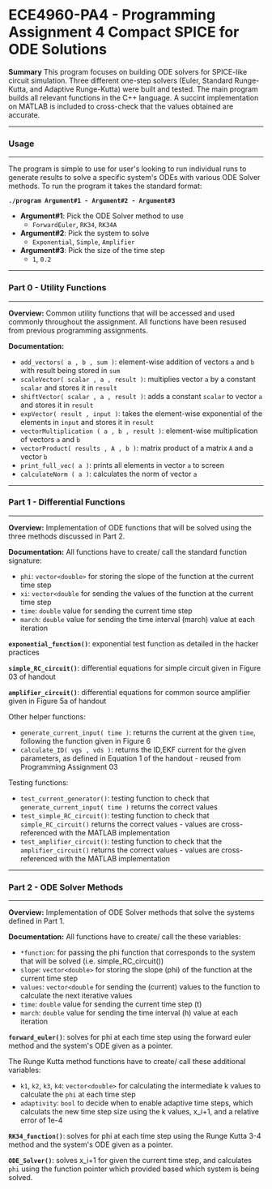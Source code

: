 # ECE4960-PA4 - Programming Assignment 4 Compact SPICE for ODE Solutions

**Summary**
This program focuses on building ODE solvers for SPICE-like circuit simulation. Three different one-step solvers (Euler, Standard Runge-Kutta, and Adaptive Runge-Kutta) were built and tested. The main program builds all relevant functions in the C++ language. A succint implementation on MATLAB is included to cross-check that the values obtained are accurate.

***************************************************************************
### Usage
***************************************************************************
The program is simple to use for user's looking to run individual runs to generate results to solve a specific system's ODEs with various ODE Solver methods. To run the program it takes the standard format:

**`./program Argument#1 - Argument#2 - Argument#3`**

- **Argument#1**: Pick the ODE Solver method to use
    - `ForwardEuler`, `RK34`, `RK34A`
- **Argument#2**: Pick the system to solve
    - `Exponential`, `Simple`, `Amplifier`
- **Argument#3**: Pick the size of the time step
    - `1`, `0.2`

***************************************************************************
### Part 0 - Utility Functions
***************************************************************************
**Overview:** Common utility functions that will be accessed and used commonly throughout the assignment. All functions have been resused from previous programming assignments.

**Documentation:**
- `add_vectors( a , b , sum )`: element-wise addition of vectors `a` and `b` with result being stored in `sum`
- `scaleVector( scalar , a , result )`: multiplies vector `a` by a constant `scalar` and stores it in `result`
- `shiftVector( scalar , a , result )`: adds a constant `scalar` to vector `a` and stores it in `result`
- `expVector( result , input )`: takes the element-wise exponential of the elements in `input` and stores it in `result`
- `vectorMultiplication ( a , b , result )`: element-wise multiplication of vectors `a` and `b`
- `vectorProduct( results , A , b )`: matrix product of a matrix `A` and a vector `b`
- `print_full_vec( a )`: prints all elements in vector `a` to screen
- `calculateNorm ( a )`: calculates the norm of vector `a`

***************************************************************************
### Part 1 - Differential Functions
***************************************************************************
**Overview:** Implementation of ODE functions that will be solved using the three methods discussed in Part 2.

**Documentation:**
All functions have to create/ call the standard function signature:
- `phi`: `vector<double>` for storing the slope of the function at the current time step
- `xi`: `vector<double` for sending the values of the function at the current time step
- `time`: `double` value for sending the current time step
- `march`: `double` value for sending the time interval (march) value at each iteration

**`exponential_function()`**: exponential test function as detailed in the hacker practices

**`simple_RC_circuit()`**: differential equations for simple circuit given in Figure 03 of handout

**`amplifier_circuit()`**: differential equations for common source amplifier given in Figure 5a of handout

Other helper functions:
- `generate_current_input( time )`: returns the current at the given `time`, following the function given in Figure 6
- `calculate_ID( vgs , vds )`: returns the ID,EKF current for the given parameters, as defined in Equation 1 of the handout - reused from Programming Assignment 03

Testing functions:
- `test_current_generator()`: testing function to check that `generate_current_input( time )` returns the correct values
- `test_simple_RC_circuit()`: testing function to check that `simple_RC_circuit()` returns the correct values - values are cross-referenced with the MATLAB implementation
- `test_amplifier_circuit()`: testing function to check that the `amplifier_circuit()` returns the correct values - values are cross-referenced with the MATLAB implementation

***************************************************************************
### Part 2 - ODE Solver Methods
***************************************************************************
**Overview:** Implementation of ODE Solver methods that solve the systems defined in Part 1.

**Documentation:**
All functions have to create/ call the these variables:
- `*function`: for passing the phi function that corresponds to the system that will be solved (i.e. simple_RC_circuit())
- `slope`: `vector<double>` for storing the slope (phi) of the function at the current time step
- `values`: `vector<double` for sending the (current) values to the function to calculate the next iterative values
- `time`: `double` value for sending the current time step (t)
- `march`: `double` value for sending the time interval (h) value at each iteration

**`forward_euler()`**: solves for phi at each time step using the forward euler method and the system's ODE given as a pointer.

The Runge Kutta method functions have to create/ call these additional variables:
- `k1`, `k2`, `k3`, `k4`: `vector<double>` for calculating the intermediate k values to calculate the `phi` at each time step
- `adaptivity`: `bool` to decide when to enable adaptive time steps, which calculats the new time step size using the k values, x_i+1, and a relative error of 1e-4

**`RK34_function()`**: solves for phi at each time step using the Runge Kutta 3-4 method and the system's ODE given as a pointer.

**`ODE_Solver()`**: solves x_i+1 for given the current time step, and calculates `phi` using the function pointer which provided based which system is being solved.
